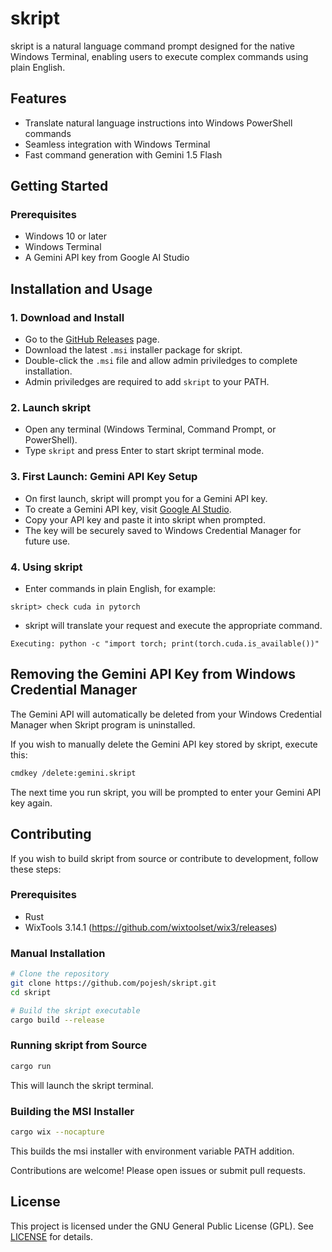 # skript

skript is a natural language command prompt designed for the native Windows Terminal, enabling users to execute complex commands using plain English.

## Features
- Translate natural language instructions into Windows PowerShell commands
- Seamless integration with Windows Terminal
- Fast command generation with Gemini 1.5 Flash

## Getting Started

### Prerequisites
- Windows 10 or later
- Windows Terminal
- A Gemini API key from Google AI Studio

## Installation and Usage

### 1. Download and Install
- Go to the [GitHub Releases](https://github.com/pojesh/skript/releases) page.
- Download the latest `.msi` installer package for skript.
- Double-click the `.msi` file and allow admin priviledges to complete installation.
- Admin priviledges are required to add ```skript``` to your PATH.

### 2. Launch skript
- Open any terminal (Windows Terminal, Command Prompt, or PowerShell).
- Type `skript` and press Enter to start skript terminal mode.

### 3. First Launch: Gemini API Key Setup
- On first launch, skript will prompt you for a Gemini API key.
- To create a Gemini API key, visit [Google AI Studio](https://aistudio.google.com/apikey).
- Copy your API key and paste it into skript when prompted.
- The key will be securely saved to Windows Credential Manager for future use.

### 4. Using skript
- Enter commands in plain English, for example:
```
skript> check cuda in pytorch
```
- skript will translate your request and execute the appropriate command.

```
Executing: python -c "import torch; print(torch.cuda.is_available())"
```

## Removing the Gemini API Key from Windows Credential Manager
The Gemini API will automatically be deleted from your Windows Credential Manager when Skript program is uninstalled.

If you wish to manually delete the Gemini API key stored by skript, execute this:

```bash
cmdkey /delete:gemini.skript
```

The next time you run skript, you will be prompted to enter your Gemini API key again.

## Contributing

If you wish to build skript from source or contribute to development, follow these steps:

### Prerequisites
- Rust
- WixTools 3.14.1 (https://github.com/wixtoolset/wix3/releases)

### Manual Installation
```bash
# Clone the repository
git clone https://github.com/pojesh/skript.git
cd skript

# Build the skript executable
cargo build --release
```

### Running skript from Source
```bash
cargo run
```
This will launch the skript terminal. 

### Building the MSI Installer
```bash
cargo wix --nocapture
```
This builds the msi installer with environment variable PATH addition.


Contributions are welcome! Please open issues or submit pull requests.

## License
This project is licensed under the GNU General Public License (GPL). See [LICENSE](LICENSE) for details.
